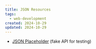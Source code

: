 ```yaml
---
title: JSON Resources
tags:
  - web-development
created: 2024-10-29
updated: 2024-10-29
---
```

- [JSON Placeholder](https://jsonplaceholder.typicode.com) (fake API for testing)